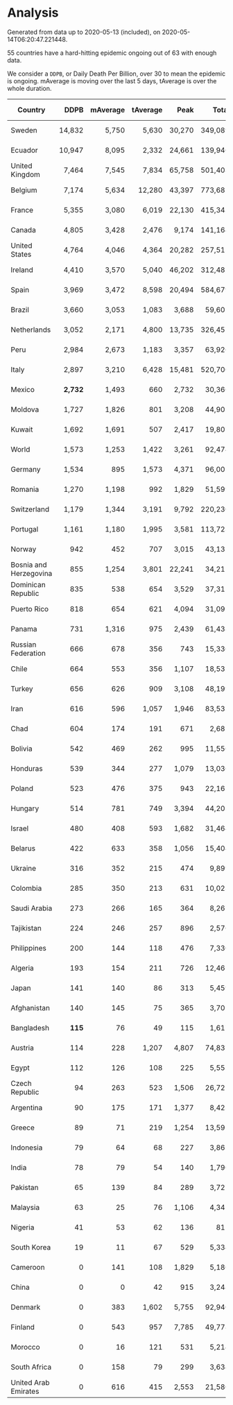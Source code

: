 
# Analysis

Generated from data up to 2020-05-13 (included), on 2020-05-14T06:20:47.221448.

55 countries have a hard-hitting epidemic ongoing out of 63 with enough data.

We consider a `DDPB`, or Daily Death Per Billion, over 30 to mean the epidemic is ongoing.
mAverage is moving over the last 5 days, tAverage is over the whole duration.


| Country | DDPB | mAverage | tAverage | Peak | Total | Start | Peak Date | End | Duration |  Status |
|---------|-----:|---------:|---------:|-----:|------:|-------|-----------|-----|----------|---------|
| Sweden | 14,832 | 5,750 | 5,630 | 30,270 | 349,089 | 2020-03-12 | 2020-04-16 | None | 62 days | ongoing |
| Ecuador | 10,947 | 8,095 | 2,332 | 24,661 | 139,946 | 2020-03-14 | 2020-05-11 | None | 60 days | ongoing |
| United Kingdom | 7,464 | 7,545 | 7,834 | 65,758 | 501,408 | 2020-03-10 | 2020-04-30 | None | 64 days | ongoing |
| Belgium | 7,174 | 5,634 | 12,280 | 43,397 | 773,681 | 2020-03-11 | 2020-04-10 | None | 63 days | ongoing |
| France | 5,355 | 3,080 | 6,019 | 22,130 | 415,343 | 2020-03-05 | 2020-04-16 | None | 69 days | ongoing |
| Canada | 4,805 | 3,428 | 2,476 | 9,174 | 141,164 | 2020-03-17 | 2020-05-06 | None | 57 days | ongoing |
| United States | 4,764 | 4,046 | 4,364 | 20,282 | 257,515 | 2020-03-15 | 2020-04-16 | None | 59 days | ongoing |
| Ireland | 4,410 | 3,570 | 5,040 | 46,202 | 312,482 | 2020-03-12 | 2020-04-25 | None | 62 days | ongoing |
| Spain | 3,969 | 3,472 | 8,598 | 20,494 | 584,679 | 2020-03-06 | 2020-04-02 | None | 68 days | ongoing |
| Brazil | 3,660 | 3,053 | 1,083 | 3,688 | 59,602 | 2020-03-19 | 2020-05-09 | None | 55 days | ongoing |
| Netherlands | 3,052 | 2,171 | 4,800 | 13,735 | 326,457 | 2020-03-06 | 2020-04-07 | None | 68 days | ongoing |
| Peru | 2,984 | 2,673 | 1,183 | 3,357 | 63,926 | 2020-03-20 | 2020-05-01 | None | 54 days | ongoing |
| Italy | 2,897 | 3,210 | 6,428 | 15,481 | 520,700 | 2020-02-22 | 2020-03-28 | None | 81 days | ongoing |
| Mexico | **2,732** | 1,493 | 660 | 2,732 | 30,366 | 2020-03-28 | 2020-05-13 | None | 46 days | ongoing |
| Moldova | 1,727 | 1,826 | 801 | 3,208 | 44,902 | 2020-03-18 | 2020-04-16 | None | 56 days | ongoing |
| Kuwait | 1,692 | 1,691 | 507 | 2,417 | 19,807 | 2020-04-04 | 2020-05-12 | None | 39 days | ongoing |
| World | 1,573 | 1,253 | 1,422 | 3,261 | 92,474 | 2020-03-09 | 2020-04-16 | None | 65 days | ongoing |
| Germany | 1,534 | 895 | 1,573 | 4,371 | 96,005 | 2020-03-13 | 2020-04-15 | None | 61 days | ongoing |
| Romania | 1,270 | 1,198 | 992 | 1,829 | 51,599 | 2020-03-22 | 2020-04-10 | None | 52 days | ongoing |
| Switzerland | 1,179 | 1,344 | 3,191 | 9,792 | 220,230 | 2020-03-05 | 2020-04-15 | None | 69 days | ongoing |
| Portugal | 1,161 | 1,180 | 1,995 | 3,581 | 113,723 | 2020-03-17 | 2020-04-03 | None | 57 days | ongoing |
| Norway | 942 | 452 | 707 | 3,015 | 43,132 | 2020-03-13 | 2020-04-21 | None | 61 days | ongoing |
| Bosnia and Herzegovina | 855 | 1,254 | 3,801 | 22,241 | 34,212 | 2020-05-04 | 2020-05-04 | None | 9 days | ongoing |
| Dominican Republic | 835 | 538 | 654 | 3,529 | 37,311 | 2020-03-17 | 2020-04-13 | None | 57 days | ongoing |
| Puerto Rico | 818 | 654 | 621 | 4,094 | 31,091 | 2020-03-24 | 2020-05-01 | None | 50 days | ongoing |
| Panama | 731 | 1,316 | 975 | 2,439 | 61,438 | 2020-03-11 | 2020-04-21 | None | 63 days | ongoing |
| Russian Federation | 666 | 678 | 356 | 743 | 15,336 | 2020-03-31 | 2020-05-12 | None | 43 days | ongoing |
| Chile | 664 | 553 | 356 | 1,107 | 18,532 | 2020-03-22 | 2020-04-30 | None | 52 days | ongoing |
| Turkey | 656 | 626 | 909 | 3,108 | 48,199 | 2020-03-21 | 2020-04-17 | None | 53 days | ongoing |
| Iran | 616 | 596 | 1,057 | 1,946 | 83,533 | 2020-02-24 | 2020-04-04 | None | 79 days | ongoing |
| Chad | 604 | 174 | 191 | 671 | 2,682 | 2020-04-29 | 2020-05-08 | None | 14 days | ongoing |
| Bolivia | 542 | 469 | 262 | 995 | 11,556 | 2020-03-30 | 2020-05-08 | None | 44 days | ongoing |
| Honduras | 539 | 344 | 277 | 1,079 | 13,036 | 2020-03-27 | 2020-05-06 | None | 47 days | ongoing |
| Poland | 523 | 476 | 375 | 943 | 22,163 | 2020-03-15 | 2020-04-25 | None | 59 days | ongoing |
| Hungary | 514 | 781 | 749 | 3,394 | 44,203 | 2020-03-15 | 2020-04-19 | None | 59 days | ongoing |
| Israel | 480 | 408 | 593 | 1,682 | 31,464 | 2020-03-21 | 2020-04-10 | None | 53 days | ongoing |
| Belarus | 422 | 633 | 358 | 1,056 | 15,404 | 2020-03-31 | 2020-05-09 | None | 43 days | ongoing |
| Ukraine | 316 | 352 | 215 | 474 | 9,899 | 2020-03-28 | 2020-05-08 | None | 46 days | ongoing |
| Colombia | 285 | 350 | 213 | 631 | 10,023 | 2020-03-27 | 2020-05-03 | None | 47 days | ongoing |
| Saudi Arabia | 273 | 266 | 165 | 364 | 8,267 | 2020-03-24 | 2020-04-21 | None | 50 days | ongoing |
| Tajikistan | 224 | 246 | 257 | 896 | 2,576 | 2020-05-03 | 2020-05-09 | None | 10 days | ongoing |
| Philippines | 200 | 144 | 118 | 476 | 7,330 | 2020-03-12 | 2020-04-12 | None | 62 days | ongoing |
| Algeria | 193 | 154 | 211 | 726 | 12,465 | 2020-03-15 | 2020-04-10 | None | 59 days | ongoing |
| Japan | 141 | 140 | 86 | 313 | 5,459 | 2020-03-11 | 2020-05-02 | None | 63 days | ongoing |
| Afghanistan | 140 | 145 | 75 | 365 | 3,701 | 2020-03-25 | 2020-05-03 | None | 49 days | ongoing |
| Bangladesh | **115** | 76 | 49 | 115 | 1,617 | 2020-04-10 | 2020-05-13 | None | 33 days | ongoing |
| Austria | 114 | 228 | 1,207 | 4,807 | 74,837 | 2020-03-12 | 2020-04-23 | None | 62 days | ongoing |
| Egypt | 112 | 126 | 108 | 225 | 5,553 | 2020-03-23 | 2020-04-29 | None | 51 days | ongoing |
| Czech Republic | 94 | 263 | 523 | 1,506 | 26,722 | 2020-03-23 | 2020-04-15 | None | 51 days | ongoing |
| Argentina | 90 | 175 | 171 | 1,377 | 8,423 | 2020-03-25 | 2020-03-30 | None | 49 days | ongoing |
| Greece | 89 | 71 | 219 | 1,254 | 13,595 | 2020-03-12 | 2020-04-04 | None | 62 days | ongoing |
| Indonesia | 79 | 64 | 68 | 227 | 3,863 | 2020-03-18 | 2020-04-14 | None | 56 days | ongoing |
| India | 78 | 79 | 54 | 140 | 1,790 | 2020-04-10 | 2020-05-05 | None | 33 days | ongoing |
| Pakistan | 65 | 139 | 84 | 289 | 3,727 | 2020-03-30 | 2020-05-12 | None | 44 days | ongoing |
| Malaysia | 63 | 25 | 76 | 1,106 | 4,341 | 2020-03-17 | 2020-04-04 | None | 57 days | ongoing |
| Nigeria | 41 | 53 | 62 | 136 | 812 | 2020-04-30 | 2020-05-11 | None | 13 days | ongoing |
| South Korea | 19 | 11 | 67 | 529 | 5,334 | 2020-02-23 | 2020-03-10 | 2020-05-12 | 79 days | finished |
| Cameroon | 0 | 141 | 108 | 1,829 | 5,186 | 2020-03-25 | 2020-05-07 | 2020-05-12 | 48 days | finished |
| China | 0 | 0 | 42 | 915 | 3,248 | 2020-01-30 | 2020-04-16 | 2020-04-16 | 77 days | finished |
| Denmark | 0 | 383 | 1,602 | 5,755 | 92,940 | 2020-03-15 | 2020-04-02 | 2020-05-12 | 58 days | finished |
| Finland | 0 | 543 | 957 | 7,785 | 49,778 | 2020-03-21 | 2020-04-22 | 2020-05-12 | 52 days | finished |
| Morocco | 0 | 16 | 121 | 531 | 5,214 | 2020-03-28 | 2020-04-05 | 2020-05-10 | 43 days | finished |
| South Africa | 0 | 158 | 79 | 299 | 3,634 | 2020-03-27 | 2020-05-09 | 2020-05-12 | 46 days | finished |
| United Arab Emirates | 0 | 616 | 415 | 2,553 | 21,580 | 2020-03-21 | 2020-05-10 | 2020-05-12 | 52 days | finished |

